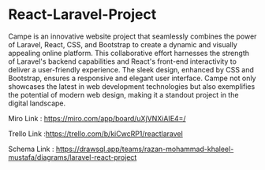 # React-Laravel-Project
Campe is an innovative website project that seamlessly combines the power of Laravel, React, CSS, and Bootstrap to create a dynamic and visually appealing online platform. This collaborative effort harnesses the strength of Laravel's backend capabilities and React's front-end interactivity to deliver a user-friendly experience. The sleek design, enhanced by CSS and Bootstrap, ensures a responsive and elegant user interface. Campe not only showcases the latest in web development technologies but also exemplifies the potential of modern web design, making it a standout project in the digital landscape.




Miro Link : https://miro.com/app/board/uXjVNXiAIE4=/


Trello Link :https://trello.com/b/kiCwcRP1/reactlaravel


Schema Link : https://drawsql.app/teams/razan-mohammad-khaleel-mustafa/diagrams/laravel-react-project
